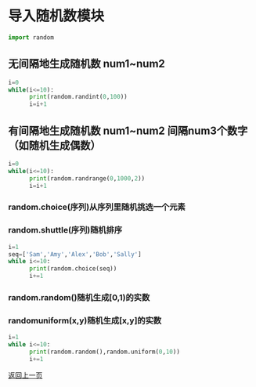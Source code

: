 # 导入随机数模块


```python
import random
```

## 无间隔地生成随机数 num1~num2


```python
i=0
while(i<=10):
      print(random.randint(0,100))
      i=i+1
```

## 有间隔地生成随机数 num1~num2 间隔num3个数字 （如随机生成偶数）


```python
i=0
while(i<=10):
      print(random.randrange(0,1000,2))
      i=i+1
```

### random.choice(序列)从序列里随机挑选一个元素

### random.shuttle(序列)随机排序


```python
i=1
seq=['Sam','Amy','Alex','Bob','Sally']
while i<=10:
      print(random.choice(seq))
      i+=1
```

### random.random()随机生成[0,1)的实数

### randomuniform(x,y)随机生成[x,y]的实数


```python
i=1
while i<=10:
      print(random.random(),random.uniform(0,10))
      i+=1
```

[返回上一页](python.md)
